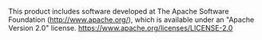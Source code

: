This product includes software developed at The Apache Software Foundation (http://www.apache.org/), which is available under an
"Apache Version 2.0" license.
https://www.apache.org/licenses/LICENSE-2.0
